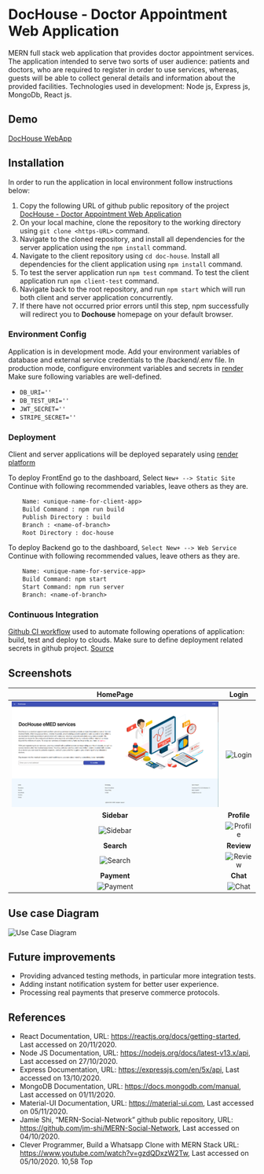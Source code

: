 # DocHouse - Doctor Appointment Web Application

MERN full stack web application that provides doctor appointment services. The application
intended to serve two sorts of user audience: patients and doctors, who are required to register in
order to use services, whereas, guests will be able to collect general details and information about
the provided facilities. Technologies used in development: Node js, Express js, MongoDb, React js.

## Demo

[DocHouse WebApp](https://doc-house-frontend.onrender.com/)

## Installation

In order to run the application in local environment follow instructions below:

1. Copy the following URL of github public repository of the project
[DocHouse - Doctor Appointment Web Application](https://github.com/sdmmdv/DocHouse)
1. On your local machine, clone the repository to the working directory using
`git clone <https-URL>` command.
1. Navigate to the cloned repository, and install all dependencies for the server
application using the `npm install` command.
1. Navigate to the client repository using `cd doc-house`. Install all dependencies for
the client application using `npm install` command.
1. To test the server application run `npm test` command.
To test the client application run `npm client-test` command.
1. Navigate back to the root repository, and run `npm start` which will run both client
and server application concurrently.
1. If there have not occurred prior errors until this step, npm successfully will redirect
you to **Dochouse** homepage on your default browser.

### Environment Config

Application is in development mode. Add your environment variables of database and external service credentials
to the /backend/.env file. In production mode, configure environment variables and secrets in [render](https://render.com/docs/configure-environment-variables)
Make sure following variables are well-defined.

* `DB_URI=''`
* `DB_TEST_URI=''`
* `JWT_SECRET=''`
* `STRIPE_SECRET=''`

### Deployment

Client and server applications will be deployed separately using [render platform](https://render.com)

To deploy FrontEnd go to the dashboard, Select `New+ --> Static Site`
Continue with following recommended variables, leave others as they are.

```text  
    Name: <unique-name-for-client-app>
    Build Command : npm run build
    Publish Directory : build
    Branch : <name-of-branch>
    Root Directory : doc-house
```

To deploy Backend go to the dashboard, `Select New+ --> Web Service`
Continue with following recommended values, leave others as they are.

```text
    Name: <unique-name-for-service-app>
    Build Command: npm start
    Start Command: npm run server
    Branch: <name-of-branch>
```

### Continuous Integration

[Github CI workflow](https://github.com/sdmmdv/DocHouse/blob/master/.github/workflows/mainCI.yml) used to automate following operations of application: build, test and deploy to clouds.
Make sure to define deployment related secrets in github project. [Source](https://docs.github.com/en/rest/actions/secrets?apiVersion=2022-11-28)

## Screenshots

**HomePage**                     |  **Login**
:-------------------------------:|:---------------------------------:
![HomePage](https://github.com/sdmmdv/DocHouse/blob/master/screenshots/homepage.png)  |  ![Login](https://github.com/sdmmdv/DocHouse/blob/master/screenshots/loginUser.png)
**Sidebar**                      |  **Profile**
![Sidebar](https://github.com/sdmmdv/DocHouse/blob/master/screenshots/doctorSidebar.png)  |  ![Profile](https://github.com/sdmmdv/DocHouse/blob/master/screenshots/doctorProfile.png)
**Search**                       |  **Review**
![Search](https://github.com/sdmmdv/DocHouse/blob/master/screenshots/searchDoctor.png)  |  ![Review](https://github.com/sdmmdv/DocHouse/blob/master/screenshots/reviewDoctor.png)
**Payment**                      |  **Chat**
![Payment](https://github.com/sdmmdv/DocHouse/blob/master/screenshots/paymentStep2.png)  |  ![Chat](https://github.com/sdmmdv/DocHouse/blob/master/screenshots/doctorChat.png)

## Use case Diagram
![Use Case Diagram](https://github.com/sdmmdv/DocHouse/blob/master/screenshots/usecase_diag.png)

## Future improvements
* Providing advanced testing methods, in particular more integration tests.
* Adding instant notification system for better user experience.
* Processing real payments that preserve commerce protocols.
## References
* React Documentation,
 URL: https://reactjs.org/docs/getting-started, Last accessed on 20/11/2020.
* Node JS Documentation,
 URL: https://nodejs.org/docs/latest-v13.x/api, Last accessed on 27/10/2020.
* Express Documentation,
 URL: https://expressjs.com/en/5x/api, Last accessed on 13/10/2020.
* MongoDB Documentation,
 URL: https://docs.mongodb.com/manual, Last accessed on 01/11/2020.
* Material-UI Documentation,
 URL: https://material-ui.com, Last accessed on 05/11/2020.
* Jamie Shi, “MERN-Social-Network” github public repository,
 URL: https://github.com/jm-shi/MERN-Social-Network,
 Last accessed on 04/10/2020.
* Clever Programmer, Build a Whatsapp Clone with MERN Stack
 URL: https://www.youtube.com/watch?v=gzdQDxzW2Tw,
 Last accessed on 05/10/2020.                                                                                                                                                                                                       10,58         Top
